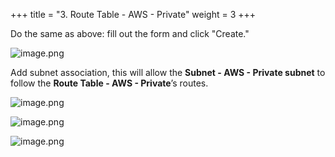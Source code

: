 +++
title = "3. Route Table - AWS - Private"
weight = 3
+++


Do the same as above: fill out the form and click "Create."


![image.png](/images/003-iii-setup-vpc-aws-resources/10-881465-image.png)


Add subnet association, this will allow the **Subnet - AWS - Private subnet** to follow the **Route Table - AWS - Private**’s routes.


![image.png](/images/003-iii-setup-vpc-aws-resources/10-139275-image.png)


![image.png](/images/003-iii-setup-vpc-aws-resources/10-149584-image.png)


![image.png](/images/003-iii-setup-vpc-aws-resources/10-292585-image.png)



